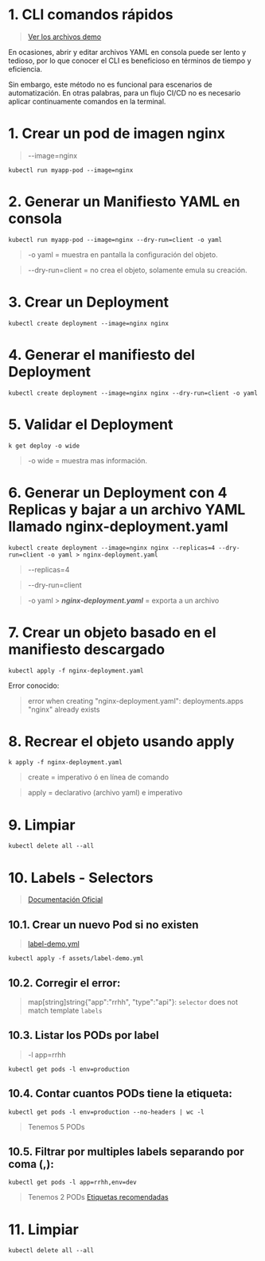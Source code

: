 # 1. CLI comandos rápidos <!-- omit in toc -->

> [Ver los archivos demo](./assets)

En ocasiones, abrir y editar archivos YAML en consola puede ser lento y tedioso, por lo que conocer el CLI es beneficioso en términos de tiempo y eficiencia.

Sin embargo, este método no es funcional para escenarios de automatización. En otras palabras, para un flujo CI/CD no es necesario aplicar continuamente comandos en la terminal.


# 1. Crear un pod de imagen nginx
> --image=nginx

```vim
kubectl run myapp-pod --image=nginx
```

# 2. Generar un Manifiesto YAML en consola

```vim
kubectl run myapp-pod --image=nginx --dry-run=client -o yaml
```
> -o yaml = muestra en pantalla la configuración del objeto.

> --dry-run=client = no crea el objeto, solamente emula su creación.

# 3. Crear un Deployment
```vim
kubectl create deployment --image=nginx nginx
```

# 4. Generar el manifiesto del Deployment
```vim
kubectl create deployment --image=nginx nginx --dry-run=client -o yaml
```
# 5. Validar el Deployment
```vim
k get deploy -o wide
```
> -o wide = muestra mas información.

# 6. Generar un Deployment con 4 Replicas y bajar a un archivo YAML llamado nginx-deployment.yaml

```vim
kubectl create deployment --image=nginx nginx --replicas=4 --dry-run=client -o yaml > nginx-deployment.yaml
```
> --replicas=4

> --dry-run=client

> -o yaml > ***nginx-deployment.yaml*** = exporta a un archivo

# 7. Crear un objeto basado en el manifiesto descargado
```vim
kubectl apply -f nginx-deployment.yaml
```
Error conocido:
> error when creating "nginx-deployment.yaml": deployments.apps "nginx" already exists

# 8. Recrear el objeto usando apply
```vim
k apply -f nginx-deployment.yaml
```

> create = imperativo ó en línea de comando

> apply = declarativo (archivo yaml) e imperativo

# 9. Limpiar
```k
kubectl delete all --all
```

# 10. Labels - Selectors

> [Documentación Oficial](https://kubernetes.io/docs/concepts/overview/working-with-objects/labels/)

## 10.1. Crear un nuevo Pod si no existen
> [label-demo.yml](./assets/label-demo.yml)
```vim
kubectl apply -f assets/label-demo.yml
```
## 10.2. Corregir el error:
> map[string]string{"app":"rrhh", "type":"api"}: `selector` does not match template `labels`

## 10.3. Listar los PODs por label
> -l app=rrhh
```vim
kubectl get pods -l env=production
```

## 10.4. Contar cuantos PODs tiene la etiqueta:
```vim
kubectl get pods -l env=production --no-headers | wc -l
```
> Tenemos 5 PODs

## 10.5. Filtrar por multiples labels separando por coma (,):
```vim
kubectl get pods -l app=rrhh,env=dev
```

> Tenemos 2 PODs
[Etiquetas recomendadas](https://kubernetes.io/docs/concepts/overview/working-with-objects/common-labels/)


# 11. Limpiar
```k
kubectl delete all --all
```
